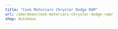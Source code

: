 ```yaml
---
title: "Cook Motorcars Chrysler Dodge RAM"
url: /aberdeen/cook-motorcars-chrysler-dodge-ram/
shop: Autohaus
---
```

